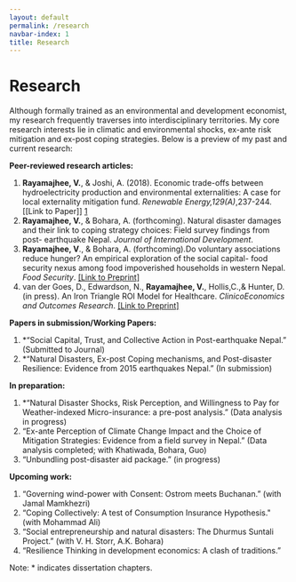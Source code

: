 ```yaml
---
layout: default
permalink: /research
navbar-index: 1
title: Research
---
```


Research
========

Although formally trained as an environmental and development economist, my research frequently traverses into interdisciplinary territories. My core research interests lie in climatic and environmental shocks, ex-ante risk mitigation and ex-post coping strategies. Below is a preview of my past and current research:

**Peer-reviewed research articles:** 

1. **Rayamajhee, V.**, & Joshi, A. (2018). Economic trade-offs between hydroelectricity production and environmental externalities: A case for local externality mitigation fund. *Renewable Energy,129(A)*,237-244. [[Link to Paper]] [1]
2. **Rayamajhee, V.**, & Bohara, A. (forthcoming). Natural disaster damages and their link to coping strategy choices: Field survey findings from post- earthquake Nepal. *Journal of International Development*.
3. **Rayamajhee, V**., & Bohara, A. (forthcoming).Do voluntary associations reduce hunger? An empirical exploration of the social  capital- food security nexus among food impoverished households in western Nepal. *Food Security*. [[Link to Preprint]][2]
4. van der Goes, D., Edwardson, N., **Rayamajhee, V.**, Hollis,C.,& Hunter, D. (in press). An Iron Triangle ROI Model for Healthcare. *ClinicoEconomics and Outcomes Research*. [[Link to Preprint]][3]

**Papers in submission/Working Papers:**

1. *“Social Capital, Trust, and Collective Action in Post-earthquake Nepal.” (Submitted to Journal)
2. *“Natural Disasters, Ex-post Coping mechanisms, and Post-disaster Resilience: Evidence from 2015 earthquakes Nepal.” (In submission)

**In preparation:**

1. *“Natural Disaster Shocks, Risk Perception, and Willingness to Pay for Weather-indexed Micro-insurance: a pre-post analysis.” (Data analysis in progress)
2. “Ex-ante Perception of Climate Change Impact and the Choice of Mitigation Strategies: Evidence from a field survey in Nepal.” (Data analysis completed; with Khatiwada, Bohara, Guo)
3. “Unbundling post-disaster aid package.” (in progress)

**Upcoming work:**

1. “Governing wind-power with Consent: Ostrom meets Buchanan.” (with Jamal Mamkhezri)
2. “Coping Collectively: A test of Consumption Insurance Hypothesis." (with Mohammad Ali) 
3. “Social entrepreneurship and natural disasters: The Dhurmus Suntali Project.” (with V. H. Storr, A.K. Bohara)
4. “Resilience Thinking in development economics: A clash of traditions.”


Note: * indicates dissertation chapters.

[1]: https://doi.org/10.1016/j.renene.2018.06.009
[2]: /files/Paper3.pdf
[3]: /files/Paper4.pdf

